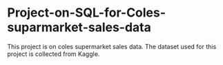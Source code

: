 # Project-on-SQL-for-Coles-suparmarket-sales-data
This project is on coles supermarket sales data. The dataset used for this project is collected from Kaggle.
